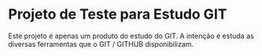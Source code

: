 # Projeto de Teste para Estudo GIT
Este projeto é apenas um produto do estudo do GIT. A intenção é estuda as diversas ferramentas que o GIT / GITHUB disponibilizam.
